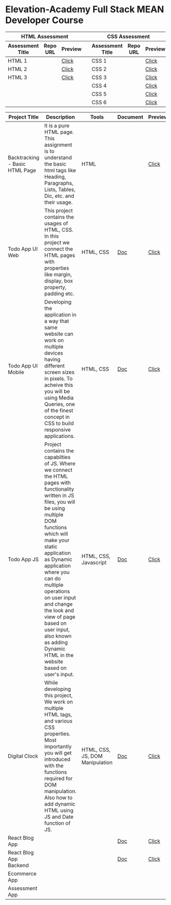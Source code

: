# Elevation-Academy Full Stack MEAN Developer Course

<table style="width:100%">
  <thead>
  <tr>
    <th colspan="3">HTML Assessment</th>
    <th></th>
    <th colspan="3">CSS Assessment</th>
  </tr>
    <tr>
      <th>Assessment Title</th>
      <th>Repo URL</th>
      <th>Preview</th>
      <th></th>
      <th>Assessment Title</th>
      <th>Repo URL</th>
      <th>Preview</th>
    </tr>
  </thead>
  <tbody>
    <tr>
      <td>HTML 1</td>
      <td></td>
      <td><a href="https://usmanin.github.io/Elevation-Academy/daily/html-1.html">Click</a></td>
      <td></td>
        <td>CSS 1</td>
      <td></td>
      <td><a href="https://usmanin.github.io/Elevation-Academy/daily/css/assessment-1.html">Click</a></td>
    </tr>
    <tr>
      <td>HTML 2</td>
      <td></td>
      <td><a href="https://usmanin.github.io/Elevation-Academy/daily/html-2.html">Click</a></td>
      <td></td>
      <td>CSS 2</td>
      <td></td>
      <td><a href="https://usmanin.github.io/Elevation-Academy/daily/css/assessment-2.html">Click</a></td>
    </tr>
    <tr>
      <td>HTML 3</td>
      <td></td>
      <td><a href="https://usmanin.github.io/Elevation-Academy/daily/html-3.html">Click </a></td>
      <td></td>
      <td>CSS 3</td>
      <td></td>
      <td><a href="https://usmanin.github.io/Elevation-Academy/daily/css/assessment-3.html">Click</a></td>
    </tr>
    <tr>
      <td></td>
      <td></td>
      <td></td>
      <td></td>
      <td>CSS 4</td>
      <td></td>
      <td><a href="https://usmanin.github.io/Elevation-Academy/daily/css/assessment-4.html">Click</a></td>
    </tr>
    <tr>
      <td></td>
      <td></td>
      <td></td>
      <td></td>
      <td>CSS 5</td>
      <td></td>
      <td><a href="https://usmanin.github.io/Elevation-Academy/daily/css/assessment-5.html">Click</a></td>
    </tr>
    <tr>
      <td></td>
      <td></td>
      <td></td>
      <td></td>
      <td>CSS 6</td>
      <td></td>
      <td><a href="https://usmanin.github.io/Elevation-Academy/daily/css/assessment-6.html">Click</a></td>
    </tr>
  </tbody>
</table>



| Project Title | Description | Tools |Document | Preview|
| ----------- | ----------- | ----------- | ----------- | ----------- |
| Backtracking - Basic HTML Page  | It is a pure HTML page. This assignment is to understand the basic html tags like Heading, Paragraphs, Lists, Tables, Dic, etc. and their usage.| HTML | |[Click](https://usmanin.github.io/Elevation-Academy/project/backtracking/backtracking.html) |
| Todo App UI Web | This project contains the usages of HTML, CSS. In this project we connect the HTML pages with properties like margin, display, box property, padding etc.| HTML, CSS |[Doc](https://github.com/usmanIN/Elevation-Academy/tree/master/project/todo-app)|[Click](https://usmanin.github.io/Elevation-Academy/project/todo-app/)|
| Todo App UI Mobile  | Developing the application in a way that same website can work on multiple devices having different screen sizes in pixels. To acheive this you will be using Media Queries, one of the finest concept in CSS to build responsive applications. | HTML, CSS | [Doc](https://github.com/usmanIN/Elevation-Academy/tree/master/project/todo-app-mobile) |[Click](https://usmanin.github.io/Elevation-Academy/project/todo-app-mobile/) |
|Todo App JS|Project contains the capabilties of JS. Where we connect the HTML pages with functionality written in JS files, you will be using multiple DOM functions which will make your static application as Dynamic application where you can do multiple operations on user input and change the look and view of page based on user input, also known as adding Dynamic HTML in the website based on user's input.|HTML, CSS, Javascript|[Doc](https://github.com/usmanIN/Elevation-Academy/tree/master/project/todo-app-js)|[Click](https://usmanin.github.io/Elevation-Academy/project/todo-app-js/)|
|Digital Clock|While developing this project, We work on multiple HTML tags, and various CSS properties. Most importantly you will get introduced with the functions required for DOM manipulation. Also how to add dynamic HTML using JS and Date function of JS.|HTML, CSS, JS, DOM Manipulation|[Doc](https://github.com/usmanIN/Elevation-Academy/tree/master/project/Digital%20Clock)|[Click](https://usmanin.github.io/Elevation-Academy/project/Digital%20Clock/)|
|React Blog App|||[Doc](https://github.com/usmanIN/Elevation-Academy/tree/master/react/project/react-blog-front)|[Click](https://react-blog-front.netlify.app/)|
|React Blog App Backend|||[Doc](https://github.com/usmanIN/Elevation-Academy/tree/master/react/project/react-blog-fron-api)|[Click](https://react-blog-with-backend.netlify.app/)|
|Ecommerce App|||||
|Assessment App|||||
